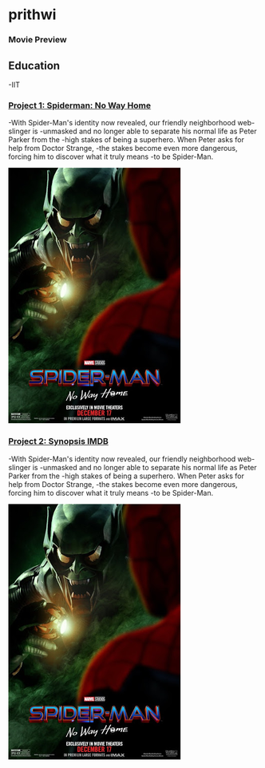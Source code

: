 # prithwi
### Movie Preview

## Education

-IIT

### [Project 1: Spiderman: No Way Home](https://en.wikipedia.org/wiki/Spider-Man:_No_Way_Home)

-With Spider-Man's identity now revealed, our friendly neighborhood web-slinger is
-unmasked and no longer able to separate his normal life as Peter Parker from the 
-high stakes of being a superhero. When Peter asks for help from Doctor Strange, 
-the stakes become even more dangerous, forcing him to discover what it truly means 
-to be Spider-Man.

![](/images/nwh1.jpg)

### [Project 2: Synopsis IMDB](https://www.imdb.com/title/tt10872600/)

-With Spider-Man's identity now revealed, our friendly neighborhood web-slinger is
-unmasked and no longer able to separate his normal life as Peter Parker from the 
-high stakes of being a superhero. When Peter asks for help from Doctor Strange, 
-the stakes become even more dangerous, forcing him to discover what it truly means 
-to be Spider-Man.

![](/images/nwh1.jpg)

